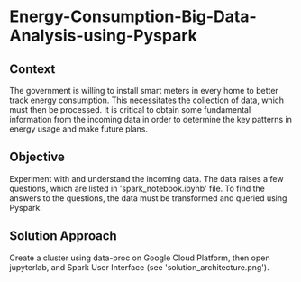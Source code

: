 # Energy-Consumption-Big-Data-Analysis-using-Pyspark
## Context
The government is willing to install smart meters in every home to better track energy consumption. This necessitates the collection of data, which must then be processed. It is critical to obtain some fundamental information from the incoming data in order to determine the key patterns in energy usage and make future plans. 
## Objective
Experiment with and understand the incoming data. The data raises a few questions, which are listed in 'spark_notebook.ipynb' file. To find the answers to the questions, the data must be transformed and queried using Pyspark.
## Solution Approach
Create a cluster using data-proc on Google Cloud Platform, then open jupyterlab, and Spark User Interface (see 'solution_architecture.png').
